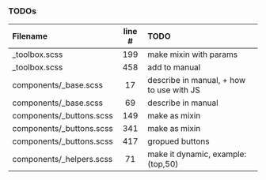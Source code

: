 ### TODOs
| Filename | line # | TODO
|:------|:------:|:------
| _toolbox.scss | 199 | make mixin with params
| _toolbox.scss | 458 | add to manual
| components/_base.scss | 17 | describe in manual, + how to use with JS
| components/_base.scss | 69 | describe in manual
| components/_buttons.scss | 149 | make as mixin
| components/_buttons.scss | 341 | make as mixin
| components/_buttons.scss | 417 | gropued buttons
| components/_helpers.scss | 71 | make it dynamic, example: (top,50)